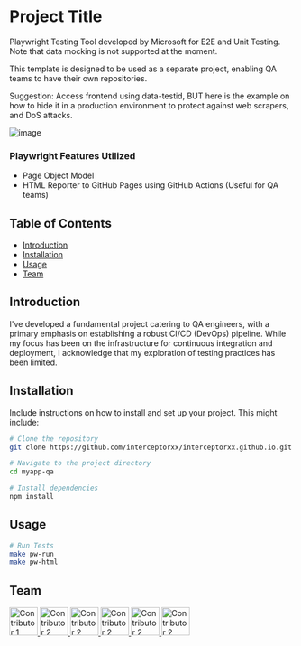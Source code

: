# Project Title

Playwright Testing Tool developed by Microsoft for E2E and Unit Testing. Note that data mocking is not supported at the moment.

This template is designed to be used as a separate project, enabling QA teams to have their own repositories.

Suggestion: Access frontend using data-testid, BUT here is the example on how to hide it in a production environment to protect against web scrapers, and DoS attacks.

![image](https://github.com/interceptorxx/interceptorxx.github.io/assets/152772842/30771fb1-c196-4195-bbca-011f49bf62fe)


### Playwright Features Utilized
* Page Object Model
* HTML Reporter to GitHub Pages using GitHub Actions (Useful for QA teams)

## Table of Contents

- [Introduction](#introduction)
- [Installation](#installation)
- [Usage](#usage)
- [Team](#configuration)

## Introduction

I've developed a fundamental project catering to QA engineers, with a primary emphasis on establishing a robust CI/CD (DevOps) pipeline. While my focus has been on the infrastructure for continuous integration and deployment, I acknowledge that my exploration of testing practices has been limited.

## Installation

Include instructions on how to install and set up your project. This might include:

```bash
# Clone the repository
git clone https://github.com/interceptorxx/interceptorxx.github.io.git

# Navigate to the project directory
cd myapp-qa

# Install dependencies
npm install
```

## Usage

```bash
# Run Tests
make pw-run
make pw-html
```

## Team
<p>
  <a href="https://github.com/contributor1">
    <img src="https://github.com/contributor1.png" width="50" height="50" alt="Contributor 1">
  </a>
  <a href="https://github.com/contributor2">
    <img src="https://github.com/contributor2.png" width="50" height="50" alt="Contributor 2">
  </a>
    <a href="https://github.com/contributor2">
    <img src="https://github.com/contributor2.png" width="50" height="50" alt="Contributor 2">
  </a>
    <a href="https://github.com/contributor2">
    <img src="https://github.com/contributor2.png" width="50" height="50" alt="Contributor 2">
  </a>
    <a href="https://github.com/contributor2">
    <img src="https://github.com/contributor2.png" width="50" height="50" alt="Contributor 2">
  </a>
    <a href="https://github.com/contributor2">
    <img src="https://github.com/contributor2.png" width="50" height="50" alt="Contributor 2">
  </a>
  <!-- Add more contributors as needed -->
</p>
